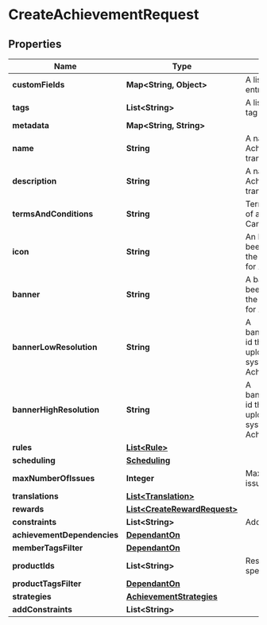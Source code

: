 

# CreateAchievementRequest


## Properties

Name | Type | Description | Notes
------------ | ------------- | ------------- | -------------
**customFields** | **Map&lt;String, Object&gt;** | A list of custom field entries |  [optional]
**tags** | **List&lt;String&gt;** | A list of id&#39;s used to tag models |  [optional]
**metadata** | **Map&lt;String, String&gt;** |  |  [optional]
**name** | **String** | A name for the Achievement. Can be translated | 
**description** | **String** | A name for the Achievement. Can be translated |  [optional]
**termsAndConditions** | **String** | Terms and conditions of an achievement. Can be translated |  [optional]
**icon** | **String** | An Icon id that has been pre uploaded to the system to display for Achievement |  [optional]
**banner** | **String** | A banner id that has been pre uploaded to the system to display for Achievement |  [optional]
**bannerLowResolution** | **String** | A bannerLowResolution id that has been pre uploaded to the system to display for Achievement |  [optional]
**bannerHighResolution** | **String** | A bannerHighResolution id that has been pre uploaded to the system to display for Achievement |  [optional]
**rules** | [**List&lt;Rule&gt;**](Rule.md) |  |  [optional]
**scheduling** | [**Scheduling**](Scheduling.md) |  | 
**maxNumberOfIssues** | **Integer** | Maximum number of issued achievements |  [optional]
**translations** | [**List&lt;Translation&gt;**](Translation.md) |  |  [optional]
**rewards** | [**List&lt;CreateRewardRequest&gt;**](CreateRewardRequest.md) |  |  [optional]
**constraints** | **List&lt;String&gt;** | Additional constraints | 
**achievementDependencies** | [**DependantOn**](DependantOn.md) |  |  [optional]
**memberTagsFilter** | [**DependantOn**](DependantOn.md) |  |  [optional]
**productIds** | **List&lt;String&gt;** | Restrict this to specific products |  [optional]
**productTagsFilter** | [**DependantOn**](DependantOn.md) |  |  [optional]
**strategies** | [**AchievementStrategies**](AchievementStrategies.md) |  |  [optional]
**addConstraints** | **List&lt;String&gt;** |  |  [optional]



